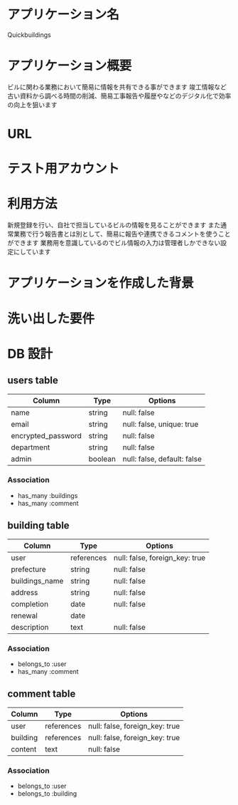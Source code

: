 # アプリケーション名

Quickbuildings

# アプリケーション概要
ビルに関わる業務において簡易に情報を共有できる事ができます
竣工情報など古い資料から調べる時間の削減、簡易工事報告や履歴やなどのデジタル化で効率の向上を狙います

# URL

# テスト用アカウント
# 利用方法
新規登録を行い、自社で担当しているビルの情報を見ることができます
また通常業務で行う報告書とは別として、簡易に報告や連携できるコメントを使うことができます
業務用を意識しているのでビル情報の入力は管理者しかできない設定にしています
# アプリケーションを作成した背景
# 洗い出した要件



# DB 設計

## users table

| Column              | Type                | Options                     |
|---------------------|---------------------|-----------------------------|
| name                | string              | null: false                 |
| email               | string              | null: false, unique: true   |
| encrypted_password  | string              | null: false                 |
| department          | string              | null: false                 |
| admin               | boolean             | null: false, default: false |

### Association


- has_many :buildings
- has_many :comment





## building table

| Column                              | Type       | Options                        |
|-------------------------------------|------------|--------------------------------|
| user                                | references | null: false, foreign_key: true |
| prefecture                          | string     | null: false                    |
| buildings_name                      | string     | null: false                    |
| address                             | string     | null: false                    |
| completion                          | date       | null: false                    |
| renewal                             | date       |                                |
| description                         | text       | null: false                    | 


### Association

- belongs_to :user
- has_many :comment 




## comment table
| Column           | Type                      | Options                            |
|------------------|---------------------------|------------------------------------|
| user             | references                | null: false, foreign_key: true     |
| building         | references                | null: false, foreign_key: true     |
| content          | text                      | null: false                        |


### Association

- belongs_to :user
- belongs_to :building



